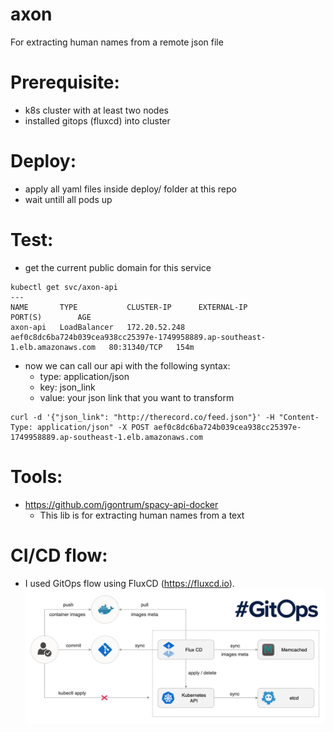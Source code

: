 # axon

For extracting human names from a remote json file

# Prerequisite:
- k8s cluster with at least two nodes
- installed gitops (fluxcd) into cluster

# Deploy:
- apply all yaml files inside deploy/ folder at this repo
- wait untill all pods up

# Test:
- get the current public domain for this service
```
kubectl get svc/axon-api
---
NAME       TYPE           CLUSTER-IP      EXTERNAL-IP                                                                    PORT(S)        AGE
axon-api   LoadBalancer   172.20.52.248   aef0c8dc6ba724b039cea938cc25397e-1749958889.ap-southeast-1.elb.amazonaws.com   80:31340/TCP   154m
```
- now we can call our api with the following syntax:
  - type: application/json
  - key: json_link
  - value: your json link that you want to transform

```
curl -d '{"json_link": "http://therecord.co/feed.json"}' -H "Content-Type: application/json" -X POST aef0c8dc6ba724b039cea938cc25397e-1749958889.ap-southeast-1.elb.amazonaws.com
```

# Tools:
- https://github.com/jgontrum/spacy-api-docker
  - This lib is for extracting human names from a text

# CI/CD flow:
- I used GitOps flow using FluxCD (https://fluxcd.io).
![gitops](flux.png)
